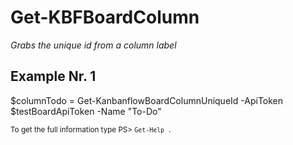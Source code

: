 # Get-KBFBoardColumn

*Grabs the unique id from a column label*



## Example Nr. 1
$columnTodo = Get-KanbanflowBoardColumnUniqueId -ApiToken $testBoardApiToken -Name "To-Do"


<small>To get the full information type PS> `Get-Help .`</small>
